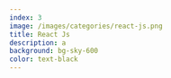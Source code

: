 ```yaml
---
index: 3
image: /images/categories/react-js.png
title: React Js
description: a
background: bg-sky-600
color: text-black
---
```

